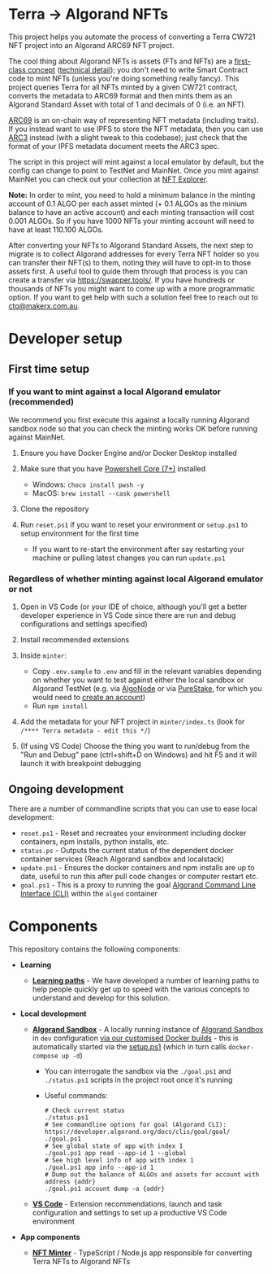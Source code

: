 # Terra -> Algorand NFTs

This project helps you automate the process of converting a Terra CW721 NFT project into an Algorand ARC69 NFT project.

The cool thing about Algorand NFTs is assets (FTs and NFTs) are a [first-class concept](https://www.algorand.com/technology) ([technical detail](https://developer.algorand.org/docs/get-details/asa/)); you don't need to write Smart Contract code to mint NFTs (unless you're doing something really fancy). This project queries Terra for all NFTs minted by a given CW721 contract, converts the metadata to ARC69 format and then mints them as an Algorand Standard Asset with total of 1 and decimals of 0 (i.e. an NFT).

[ARC69](https://arc69.com/) is an on-chain way of representing NFT metadata (including traits). If you instead want to use IPFS to store the NFT metadata, then you can use [ARC3](https://github.com/algorandfoundation/ARCs/blob/main/ARCs/arc-0003.md) instead (with a slight tweak to this codebase); just check that the format of your IPFS metadata document meets the ARC3 spec.

The script in this project will mint against a local emulator by default, but the config can change to point to TestNet and MainNet. Once you mint against MainNet you can check out your collection at [NFT Explorer](https://www.nftexplorer.app/).

**Note:** In order to mint, you need to hold a minimum balance in the minting account of 0.1 ALGO per each asset minted (+ 0.1 ALGOs as the minium balance to have an active account) and each minting transaction will cost 0.001 ALGOs. So if you have 1000 NFTs your minting account will need to have at least 110.100 ALGOs.

After converting your NFTs to Algorand Standard Assets, the next step to migrate is to collect Algorand addresses for every Terra NFT holder so you can transfer their NFT(s) to them, noting they will have to opt-in to those assets first. A useful tool to guide them through that process is you can create a transfer via https://swapper.tools/. If you have hundreds or thousands of NFTs you might want to come up with a more programmatic option. If you want to get help with such a solution feel free to reach out to cto@makerx.com.au.

# Developer setup

## First time setup

### If you want to mint against a local Algorand emulator (recommended)

We recommend you first execute this against a locally running Algorand sandbox node so that you can check the minting works OK before running against MainNet.

1. Ensure you have Docker Engine and/or Docker Desktop installed
2. Make sure that you have [Powershell Core (7+)](https://docs.microsoft.com/en-us/powershell/scripting/install/installing-powershell?view=powershell-7.2) installed

   - Windows: `choco install pwsh -y`
   - MacOS: `brew install --cask powershell`

3. Clone the repository
4. Run `reset.ps1` if you want to reset your environment or `setup.ps1` to setup environment for the first time

   - If you want to re-start the environment after say restarting your machine or pulling latest changes you can run `update.ps1`

### Regardless of whether minting against local Algorand emulator or not

1. Open in VS Code (or your IDE of choice, although you'll get a better developer experience in VS Code since there are run and debug configurations and settings specified)
2. Install recommended extensions
3. Inside `minter`:

   - Copy `.env.sample` to `.env` and fill in the relevant variables depending on whether you want to test against either the local sandbox or Algorand TestNet (e.g. via [AlgoNode](https://algonode.io/api/) or via [PureStake](https://purestake.io/), for which you would need to [create an account](https://developer.purestake.io/signup))
   - Run `npm install`

4. Add the metadata for your NFT project in `minter/index.ts` (look for `/**** Terra metadata - edit this */`)

5. (If using VS Code) Choose the thing you want to run/debug from the "Run and Debug" pane (ctrl+shift+D on Windows) and hit F5 and it will launch it with breakpoint debugging

## Ongoing development

There are a number of commandline scripts that you can use to ease local development:

- `reset.ps1` - Reset and recreates your environment including docker containers, npm installs, python installs, etc.
- `status.ps` - Outputs the current status of the dependent docker container services (Reach Algorand sandbox and localstack)
- `update.ps1` - Ensures the docker containers and npm installs are up to date, useful to run this after pull code changes or computer restart etc.
- `goal.ps1` - This is a proxy to running the goal [Algorand Command Line Interface (CLI)](https://developer.algorand.org/docs/clis/goal/goal/) within the `algod` container

# Components

This repository contains the following components:

- **Learning**

  - **[Learning paths](docs/learning-paths/README.md)** - We have developed a number of learning paths to help people quickly get up to speed with the various concepts to understand and develop for this solution.

- **Local development**

  - **[Algorand Sandbox](docker-compose.yml)** - A locally running instance of [Algorand Sandbox](https://github.com/algorand/sandbox) in `dev` configuration [via our customised Docker builds](https://github.com/MakerXStudio/algorand-sandbox-dev) - this is automatically started via the [setup.ps1](setup.ps1) (which in turn calls `docker-compose up -d`)

    - You can interrogate the sandbox via the `./goal.ps1` and `./status.ps1` scripts in the project root once it's running
    - Useful commands:

      ```
      # Check current status
      ./status.ps1
      # See commandline options for goal (Algorand CLI): https://developer.algorand.org/docs/clis/goal/goal/
      ./goal.ps1
      # See global state of app with index 1
      ./goal.ps1 app read --app-id 1 --global
      # See high level info of app with index 1
      ./goal.ps1 app info --app-id 1
      # Dump out the balance of ALGOs and assets for account with address {addr}
      ./goal.ps1 account dump -a {addr}
      ```

  - **[VS Code](.vscode)** - Extension recommendations, launch and task configuration and settings to set up a productive VS Code environment

- **App components**
  - **[NFT Minter](minter)** - TypeScript / Node.js app responsible for converting Terra NFTs to Algorand NFTs
